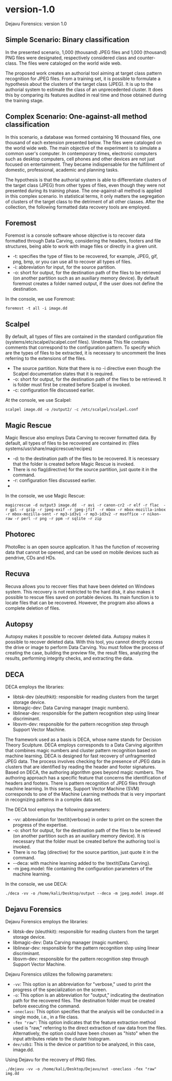 # version-1.0
Dejavu Forensics: version 1.0

## Simple Scenario: Binary classification

In the presented scenario, 1,000 (thousand) JPEG files and 1,000 (thousand) PNG files were designated, respectively considered class and counter-class. The files were cataloged on the world wide web.

The proposed work creates an authorial tool aiming at target class pattern recognition for JPEG files. From a training set, it is possible to formulate a hypothesis about the clusters of the target class (JPEG). It is up to the authorial system to estimate the class of an unprecedented cluster. It does this by comparing its features audited in real time and those obtained during the training stage.

## Complex Scenario: One-against-all method classification

In this scenario, a database was formed containing 16 thousand files, one thousand of each extension presented below.
The files were cataloged on the world wide web. The main objective of the experiment is to simulate a common user's computer. In contemporary times, electronic computers such as desktop computers, cell phones and other devices are not just focused on entertainment. They became indispensable for the fulfillment of domestic, professional, academic and planning tasks.

The hypothesis is that the authorial system is able to differentiate clusters of the target class (JPEG) from other types of files, even though they were not presented during its training phase. The one-against-all method is applied in this complex scenario. In statistical terms, it only matters the segregation of clusters of the target class to the detriment of all other classes.
After the collection, the following formatted data recovery tools are employed.

## Foremost

Foremost is a console software whose objective is to recover data formatted through Data Carving, considering the headers, footers and file structures, being able to work with image files or directly in a given unit.

-	-t: specifies the type of files to be recovered, 
for example,  JPEG, gif, png, bmp, 
or you can use all to recover all types of files.
-	-i: abbreviation for input, for the source partition.
-	-o: short for output, for the destination path of the files to be retrieved (on another partition such as an auxiliary memory device). By default foremost creates a folder named output, if the user does not define the destination.

In the console, we use Foremost:
```
foremost -t all -i image.dd
```

## Scalpel

By default, all types of files are contained in the standard configuration file (systems/etc/scalpel/scalpel.conf files). \linebreak
This file contains comments that correspond to the configuration pattern. To specify which are the types of files to be extracted, it is necessary to uncomment the lines referring to the extensions of the files.

-	The source partition. Note that there is no -i directive even though the Scalpel documentation states that it is required.
-	-o: short for output, for the destination path of the files to be retrieved. It is folder must first be created before Scalpel is invoked.
-	-c: configuration file discussed earlier.
	
At the console, we use Scalpel:
```
scalpel image.dd -o /output2/ -c /etc/scalpel/scalpel.conf
```

## Magic Rescue
Magic Rescue also employs Data Carving to recover formatted data. By default, all types of files to be recovered are contained in:
(files systems/usr/share/magicrescue/recipes)

-	-d: to the destination path of the files to be recovered.
It is necessary that the folder is created before Magic Rescue is invoked.
-	There is no flag(directive) for the source partition, just quote it in the command.
-	-r: configuration files discussed earlier.
-	
In the console, we use Magic Rescue:
```
magicrescue -d output3 image.dd  -r avi -r canon-cr2 -r elf -r flac  -r gpl -r gzip -r jpeg-exif -r jpeg-jfif  -r mbox -r mbox-mozilla-inbox  -r mbox-mozilla-sent -r mp3-id3v1 -r mp3-id3v2 -r msoffice -r nikon-raw -r perl -r png -r ppm -r sqlite -r zip
```

## Photorec

PhotoRec is an open source application. It has the function of recovering data that cannot be opened, and can be used on mobile devices such as pendrive, CDs and HDs.

## Recuva

Recuva allows you to recover files that have been deleted on Windows system. This recovery is not restricted to the hard disk, it also makes it possible to rescue files saved on portable devices. Its main function is to locate files that can be recovered. However, the program also allows a complete deletion of files.

## Autopsy

Autopsy makes it possible to recover deleted data.
Autopsy makes it possible to recover deleted data. With this tool, you cannot directly access the drive or image to perform Data Carving. You must follow the process of creating the case, building the preview file, the result files, analyzing the results, performing integrity checks, and extracting the data.


## DECA

DECA employs the libraries:

-	libtsk-dev (sleuthkit): responsible for reading clusters from the target storage device.
-	libmagic-dev: Data Carving manager (magic numbers).
-	liblinear-dev: responsible for the pattern recognition step using linear discriminant.
-	libsvm-dev: responsible for the pattern recognition step through Support Vector Machine.

The framework used as a basis is DECA, whose name stands for Decision Theory Sculpture. DECA employs corresponds to a Data Carving algorithm that combines magic numbers and cluster pattern recognition based on machine learning.
DECA is designed for fast recovery of unfragmented JPEG data. The process involves checking for the presence of JPEG data in clusters that are identified by reading the header and footer signatures. 
Based on DECA, the authoring algorithm goes beyond magic numbers. The authoring approach has a specific feature that concerns the identification of headers and footers. 
There is pattern recognition of JPEG files through machine learning.
In this sense, Support Vector Machine (SVM) corresponds to one of the Machine Learning methods that is very important in recognizing patterns in a complex data set.

The DECA tool employs the following parameters:
-	-vv: abbreviation for \textit{verbose} in order to print on the screen the progress of the expertise.
-	-o:  short for output, for the destination path of the files to be retrieved (on another partition such as an auxiliary memory device). It is necessary that the
folder must be created before the authoring tool is invoked.
-	There is no flag (directive) for the source partition, just quote it in the command.
-	--deca: with machine learning added to the \textit{Data Carving}. 
-	-m  jpeg.model: file containing the configuration parameters of the machine learning.

In the console, we use DECA:
```
./deca -vv -o /home/kali/Desktop/output --deca -m jpeg.model image.dd
```

## Dejavu Forensics

Dejavu Forensics employs the libraries:

-	libtsk-dev (sleuthkit): responsible for reading clusters from the target storage device.
-	libmagic-dev: Data Carving manager (magic numbers).
-	liblinear-dev: responsible for the pattern recognition step using linear discriminant.
-	libsvm-dev: responsible for the pattern recognition step through Support Vector Machine.

Dejavu Forensics utilizes the following parameters:

- `-vv`: This option is an abbreviation for "verbose," used to print the progress of the specialization on the screen.
- `-o`: This option is an abbreviation for "output," indicating the destination path for the recovered files. The destination folder must be created before executing the command.
- `-oneclass`: This option specifies that the analysis will be conducted in a single mode, i.e., in a file class.
- `-fex "raw"`: This option indicates that the feature extraction method used is "raw," referring to the direct extraction of raw data from the files. Alternatively, the option could have been chosen as "histo" when the input attributes relate to the cluster histogram.
- `dev/sdb1`: This is the device or partition to be analyzed, in this case, image.dd.

Using Dejavu for the recovery of PNG files.
```
./dejavu -vv -o /home/kali/Desktop/Dejavu/out -oneclass -fex "raw" img.dd
```

